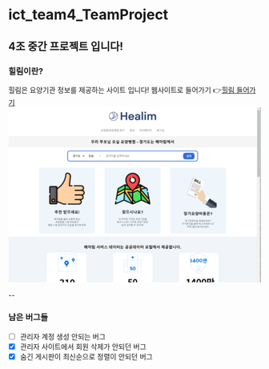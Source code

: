 # ict_team4_TeamProject
## 4조 중간 프로젝트 입니다!

### 힐림이란?
힐림은 요양기관 정보를 제공하는 사이트 입니다!
웹사이트로 들어가기 👉[힐림 들어가기](http://13.124.150.212/)
![img](./home.png)

--
### 남은 버그들
- [ ] 관리자 계정 생성 안되는 버그
- [x] 관리자 사이트에서 회원 삭제가 안되던 버그
- [x] 숨긴 게시판이 최신순으로 정렬이 안되던 버그
